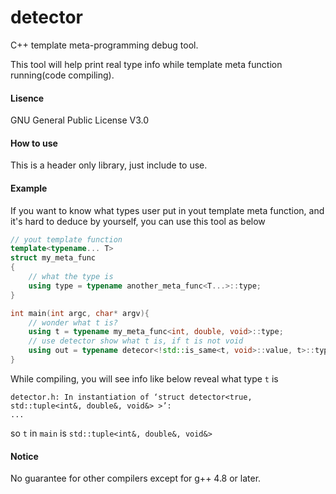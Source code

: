 # detector
C++ template meta-programming debug tool.

This tool will help print real type info while template meta function running(code compiling).



#### Lisence

GNU General Public License V3.0



#### How to use

This is a header only library, just include to use.



#### Example

If you want to know what types user put in yout template meta function, and it's hard to deduce by yourself, you can use this tool as below

```C++
// yout template function
template<typename... T>
struct my_meta_func
{
    // what the type is
    using type = typename another_meta_func<T...>::type;
}

int main(int argc, char* argv){
    // wonder what t is?
    using t = typename my_meta_func<int, double, void>::type;
    // use detector show what t is, if t is not void
    using out = typename detecor<!std::is_same<t, void>::value, t>::type;
}
```

 While compiling, you will see info like below reveal what type `t` is

```shell
detector.h: In instantiation of ‘struct detector<true, std::tuple<int&, double&, void&> >’:
...
```

so `t` in `main` is `std::tuple<int&, double&, void&>`



#### Notice

No guarantee for other compilers except for g++ 4.8 or later.
